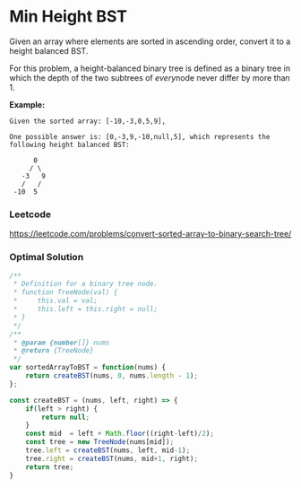 # Min Height BST

Given an array where elements are sorted in ascending order, convert it to a height balanced BST.

For this problem, a height-balanced binary tree is defined as a binary tree in which the depth of the two subtrees of *every*node never differ by more than 1.

**Example:**

```
Given the sorted array: [-10,-3,0,5,9],

One possible answer is: [0,-3,9,-10,null,5], which represents the following height balanced BST:

      0
     / \
   -3   9
   /   /
 -10  5
```



### Leetcode

https://leetcode.com/problems/convert-sorted-array-to-binary-search-tree/



### Optimal Solution

```js
/**
 * Definition for a binary tree node.
 * function TreeNode(val) {
 *     this.val = val;
 *     this.left = this.right = null;
 * }
 */
/**
 * @param {number[]} nums
 * @return {TreeNode}
 */
var sortedArrayToBST = function(nums) {
    return createBST(nums, 0, nums.length - 1);
};

const createBST = (nums, left, right) => {
    if(left > right) {
        return null;
    }
    const mid  = left + Math.floor((right-left)/2);
    const tree = new TreeNode(nums[mid]);
    tree.left = createBST(nums, left, mid-1);
    tree.right = createBST(nums, mid+1, right);
    return tree;
}
```

